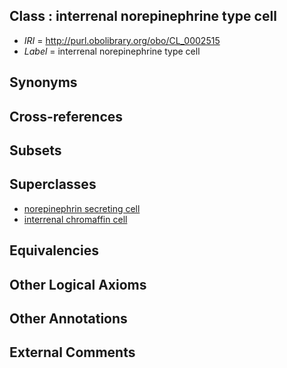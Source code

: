
## Class : interrenal norepinephrine type cell

 * *IRI* = http://purl.obolibrary.org/obo/CL_0002515
 * *Label* = interrenal norepinephrine type cell

## Synonyms


## Cross-references


## Subsets


## Superclasses

 * [norepinephrin secreting cell](../../CL/59/CL_0000459.md)
 * [interrenal chromaffin cell](../../CL/16/CL_0002516.md)

## Equivalencies


## Other Logical Axioms


## Other Annotations


## External Comments

